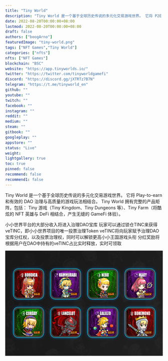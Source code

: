 ```yaml
---
title: "Tiny World"
description: "Tiny World 是一个基于全球历史传说的多元化交易游戏世界。 它将 P2E 和 DAO 治理与优质的游戏玩法相结合."
date: 2022-08-20T00:00:00+08:00
lastmod: 2022-08-20T00:00:00+08:00
draft: false
authors: ["boogArno"]
featuredImage: "tiny-world.png"
tags: ["NFT Games","Tiny World"]
categories: ["nfts"]
nfts: ["NFT Games"]
blockchain: "BSC"
website: "https://app.tinyworlds.io/"
twitter: "https://twitter.com/tinyworldgamefi"
discord: "https://discord.gg/jXTRTz7B7N"
telegram: "https://t.me/tinyworld_en"
github: ""
youtube: ""
twitch: ""
facebook: ""
instagram: ""
reddit: ""
medium: ""
steam: ""
gitbook: ""
googleplay: ""
appstore: ""
status: "Live"
weight: 
lightgallery: true
toc: true
pinned: false
recommend: false
recommend1: false
---
```

Tiny World 是一个基于全球历史传说的多元化交易游戏世界。 它将 Play-to-earn 和有效的 DAO 治理与高质量的游戏玩法相结合。 Tiny World 拥有完整的产品矩阵，包括： Tiny 游戏（Tiny Kingdom、Tiny Dungeons 等）、Tiny Farm（将酷炫的 NFT 英雄与 DeFi 相结合，产生无缝的 GameFi 体验）。

小小世界平台的大部分收入将进入治理DAO宝库
玩家可以通过锁仓TINC来获得veTINC，即小小世界项目的唯一投票治理Token
veTINC将向玩家赋予治理DAO宝库分红权，以及投票治理权，同时可以解锁更高小小王国游戏头衔
分红奖励将根据用户在DAO中持有的veTINC占比实时释放，实时可领取

![tinyworld-dapp-games-bsc-image2_f6e1f9924dacd9e2533d8e958b6487ac](tinyworld-dapp-games-bsc-image2_f6e1f9924dacd9e2533d8e958b6487ac.webp)